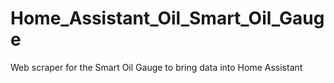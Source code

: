 # Home_Assistant_Oil_Smart_Oil_Gauge
Web scraper for the Smart Oil Gauge to bring data into Home Assistant
